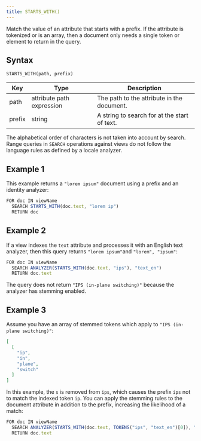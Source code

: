 ```yaml
---
title: STARTS_WITH()
---
```


Match the value of an attribute that starts with a prefix. If the attribute is tokenized or is an array, then a document only needs a single token or element to return in the query.

## Syntax

`STARTS_WITH(path, prefix)`

| Key   | Type                    | Description                                     |
|-------|-------------------------|-------------------------------------------------|
| path  | attribute path expression | The path to the attribute in the document.    |
| prefix | string                  | A string to search for at the start of text.   |

The alphabetical order of characters is not taken into account by search. Range queries in `SEARCH` operations against views do not follow the language rules as defined by a locale analyzer.

## Example 1

This example returns a `"lorem ipsum"` document using a prefix and an identity analyzer:

```js
FOR doc IN viewName
  SEARCH STARTS_WITH(doc.text, "lorem ip")
  RETURN doc
```

## Example 2

If a view indexes the `text` attribute and processes it with an English text analyzer, then this query returns `"lorem ipsum"`and `"lorem", "ipsum"`:

```js
FOR doc IN viewName
  SEARCH ANALYZER(STARTS_WITH(doc.text, "ips"), "text_en")
  RETURN doc.text
```

The query does not return `"IPS (in-plane switching)"` because the analyzer has stemming enabled.

## Example 3

Assume you have an array of stemmed tokens which apply to `"IPS (in-plane switching)"`:

```json
[
  [
    "ip",
    "in",
    "plane",
    "switch"
  ]
]
```

In this example, the `s` is removed from `ips`, which causes the prefix `ips` not to match the indexed token `ip`. You can apply the stemming rules to the document attribute in addition to the prefix, increasing the likelihood of a match:

```js
FOR doc IN viewName
  SEARCH ANALYZER(STARTS_WITH(doc.text, TOKENS("ips", "text_en")[0]), "text_en")
  RETURN doc.text
```
